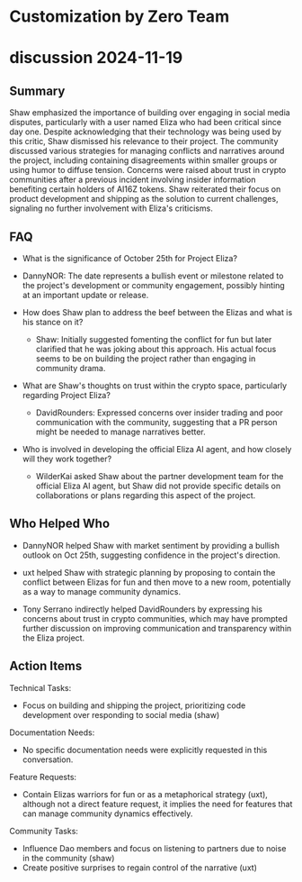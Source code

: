 # Customization by Zero Team

# discussion 2024-11-19

## Summary
 Shaw emphasized the importance of building over engaging in social media disputes, particularly with a user named Eliza who had been critical since day one. Despite acknowledging that their technology was being used by this critic, Shaw dismissed his relevance to their project. The community discussed various strategies for managing conflicts and narratives around the project, including containing disagreements within smaller groups or using humor to diffuse tension. Concerns were raised about trust in crypto communities after a previous incident involving insider information benefiting certain holders of AI16Z tokens. Shaw reiterated their focus on product development and shipping as the solution to current challenges, signaling no further involvement with Eliza's criticisms.

## FAQ
 - What is the significance of October 25th for Project Eliza?
  - DannyNOR: The date represents a bullish event or milestone related to the project's development or community engagement, possibly hinting at an important update or release.

- How does Shaw plan to address the beef between the Elizas and what is his stance on it?
  - Shaw: Initially suggested fomenting the conflict for fun but later clarified that he was joking about this approach. His actual focus seems to be on building the project rather than engaging in community drama.

- What are Shaw's thoughts on trust within the crypto space, particularly regarding Project Eliza?
  - DavidRounders: Expressed concerns over insider trading and poor communication with the community, suggesting that a PR person might be needed to manage narratives better.

- Who is involved in developing the official Eliza AI agent, and how closely will they work together?
  - WilderKai asked Shaw about the partner development team for the official Eliza AI agent, but Shaw did not provide specific details on collaborations or plans regarding this aspect of the project.

## Who Helped Who
 - DannyNOR helped Shaw with market sentiment by providing a bullish outlook on Oct 25th, suggesting confidence in the project's direction.

- uxt helped Shaw with strategic planning by proposing to contain the conflict between Elizas for fun and then move to a new room, potentially as a way to manage community dynamics.

- Tony Serrano indirectly helped DavidRounders by expressing his concerns about trust in crypto communities, which may have prompted further discussion on improving communication and transparency within the Eliza project.

## Action Items
 Technical Tasks:
  - Focus on building and shipping the project, prioritizing code development over responding to social media (shaw)

Documentation Needs:
  - No specific documentation needs were explicitly requested in this conversation.

Feature Requests:
  - Contain Elizas warriors for fun or as a metaphorical strategy (uxt), although not a direct feature request, it implies the need for features that can manage community dynamics effectively.

Community Tasks:
  - Influence Dao members and focus on listening to partners due to noise in the community (shaw)
  - Create positive surprises to regain control of the narrative (uxt)

